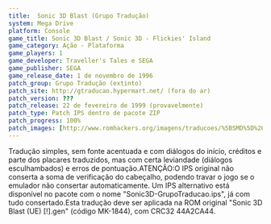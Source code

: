 ```yaml
---
title:  Sonic 3D Blast (Grupo Tradução)
system: Mega Drive
platform: Console
game_title: Sonic 3D Blast / Sonic 3D - Flickies' Island
game_category: Ação - Plataforma
game_players: 1
game_developer: Traveller's Tales e SEGA
game_publisher: SEGA
game_release_date: 1 de novembro de 1996
patch_group: Grupo Tradução (extinto)
patch_site: http://gtraducao.hypermart.net/ (fora do ar)
patch_version: ???
patch_release: 22 de fevereiro de 1999 (provavelmente)
patch_type: Patch IPS dentro de pacote ZIP
patch_progress: 100%
patch_images: [http://www.romhackers.org/imagens/traducoes/%5BSMD%5D%20Sonic%203D%20Blast%20-%20Grupo%20Traducao%20-%201.png,http://www.romhackers.org/imagens/traducoes/%5BSMD%5D%20Sonic%203D%20Blast%20-%20Grupo%20Traducao%20-%202.png,http://www.romhackers.org/imagens/traducoes/%5BSMD%5D%20Sonic%203D%20Blast%20-%20Grupo%20Traducao%20-%203.png]
---
```

Tradução simples, sem fonte acentuada e com diálogos do início, créditos e parte dos placares traduzidos, mas com certa leviandade (diálogos esculhambados) e erros de pontuação.ATENÇÃO:O IPS original não conserta a soma de verificação do cabeçalho, podendo travar o jogo se o emulador não consertar automaticamente. Um IPS alternativo está disponível no pacote com o nome "Sonic3D-GrupoTraducao.ips", já com tudo consertado.Esta tradução deve ser aplicada na ROM original "Sonic 3D Blast (UE) [!].gen" (código MK-1844), com CRC32 44A2CA44.